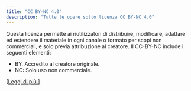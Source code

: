 ```yaml
---
title: "CC BY-NC 4.0"
description: "Tutte le opere sotto licenza CC BY-NC 4.0"
---
```


Questa licenza permette ai riutilizzatori di distribuire, modificare, adattare ed estendere il materiale in ogni canale o formato per scopi non commerciali, e solo previa attribuzione al creatore. Il CC-BY-NC include i seguenti elementi:

- BY: Accredito al creatore originale.
- NC: Solo uso non commerciale.

[[Leggi di più.](https://creativecommons.org/licenses/by-nc/4.0/)]
